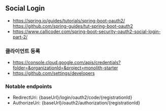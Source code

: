 ## Social Login

- https://spring.io/guides/tutorials/spring-boot-oauth2/ https://github.com/spring-guides/tut-spring-boot-oauth2
- https://www.callicoder.com/spring-boot-security-oauth2-social-login-part-2/

### 클라이언트 등록

- https://console.cloud.google.com/apis/credentials?folder=&organizationId=&project=monolith-starter
- https://github.com/settings/developers

### Notable endpoints

- RedirectUri: {baseUrl}/login/oauth2/code/{registrationId}
- AuthorizeUri: {baseUrl}/oauth2/authorization/{registrationId}
